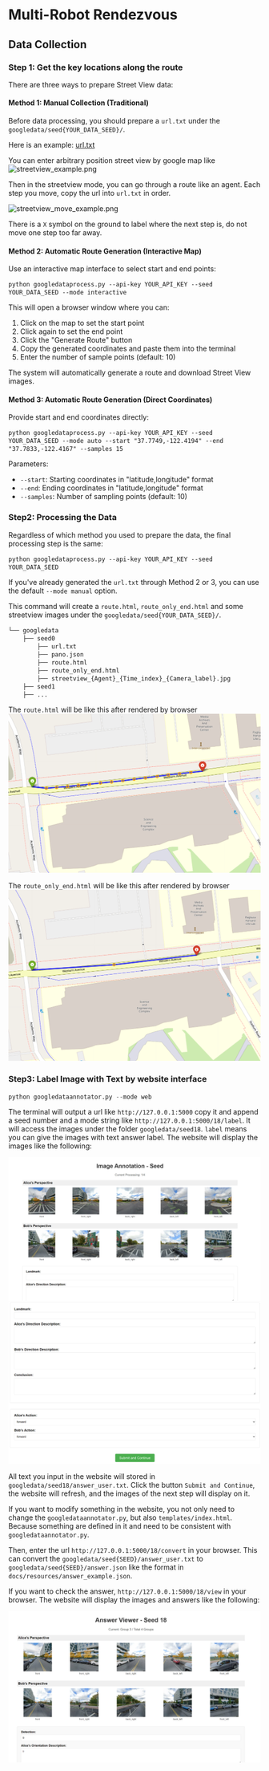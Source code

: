 # Multi-Robot Rendezvous
## Data Collection

### Step 1: Get the key locations along the route
There are three ways to prepare Street View data:

#### Method 1: Manual Collection (Traditional)

Before data processing, you should prepare a `url.txt` under the `googledata/seed{YOUR_DATA_SEED}/`.

Here is an example: [url.txt](docs/resources/url.txt)

You can enter arbitrary position street view by google map like ![streetview_example.png](docs/resources/streetview_example.png)

Then in the streetview mode, you can go through a route like an agent. Each step you move, copy the url into `url.txt` in order. 

![streetview_move_example.png](docs/resources/streetview_move_example.png)

There is a `X` symbol on the ground to label where the next step is, do not move one step too far away.

#### Method 2: Automatic Route Generation (Interactive Map)

Use an interactive map interface to select start and end points:

```shell
python googledataprocess.py --api-key YOUR_API_KEY --seed YOUR_DATA_SEED --mode interactive
```

This will open a browser window where you can:
1. Click on the map to set the start point
2. Click again to set the end point
3. Click the "Generate Route" button
4. Copy the generated coordinates and paste them into the terminal
5. Enter the number of sample points (default: 10)

The system will automatically generate a route and download Street View images.

#### Method 3: Automatic Route Generation (Direct Coordinates)

Provide start and end coordinates directly:

```shell
python googledataprocess.py --api-key YOUR_API_KEY --seed YOUR_DATA_SEED --mode auto --start "37.7749,-122.4194" --end "37.7833,-122.4167" --samples 15
```

Parameters:
- `--start`: Starting coordinates in "latitude,longitude" format
- `--end`: Ending coordinates in "latitude,longitude" format
- `--samples`: Number of sampling points (default: 10)

### Step2: Processing the Data 

Regardless of which method you used to prepare the data, the final processing step is the same:

```shell
python googledataprocess.py --api-key YOUR_API_KEY --seed YOUR_DATA_SEED
```

If you've already generated the `url.txt` through Method 2 or 3, you can use the default `--mode manual` option.

This command will create a `route.html`, `route_only_end.html` and some streetview images under the `googledata/seed{YOUR_DATA_SEED}/`.

```
└── googledata
    ├── seed0
        ├── url.txt
        ├── pano.json
        ├── route.html
        ├── route_only_end.html
        ├── streetview_{Agent}_{Time_index}_{Camera_label}.jpg
    ├── seed1
    ├── ...
```

The `route.html` will be like this after rendered by browser
![route.png](docs/resources/route.png)

The `route_only_end.html` will be like this after rendered by browser
![route_only_end.png](docs/resources/route_only_end.png)

### Step3: Label Image with Text by website interface
```python
python googledataannotator.py --mode web
```
The terminal will output a url like `http://127.0.0.1:5000` copy it and append a seed number and a mode string like `http://127.0.0.1:5000/18/label`. It will access the images under the folder `googledata/seed18`. `label` means you can give the images with text answer label. The website will display the images like the following:

![website.png](docs/resources/website.png)
![website2.png](docs/resources/website2.png)

All text you input in the website will stored in `googledata/seed18/answer_user.txt`. Click the button `Submit and Continue`, the website will refresh, and the images of the next step will display on it. 

If you want to modify something in the website, you not only need to change the `googledataannotator.py`, but also `templates/index.html`. Because something are defined in it and need to be consistent with `googledataannotator.py`. 

Then, enter the url `http://127.0.0.1:5000/18/convert` in your browser. This can convert the `googledata/seed{SEED}/answer_user.txt` to `googledata/seed{SEED}/answer.json` like the format in `docs/resources/answer_example.json`.

If you want to check the answer, `http://127.0.0.1:5000/18/view` in your browser. The website will display the images and answers like the following:

![view_web.png](docs/resources/view_web.png)